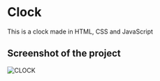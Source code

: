 # Clock

This is a clock made in HTML, CSS and JavaScript 

## Screenshot of the project
![CLOCK](https://user-images.githubusercontent.com/91176720/146525337-a2857546-ee7a-44d3-9ac8-bcfb329574d9.png)
